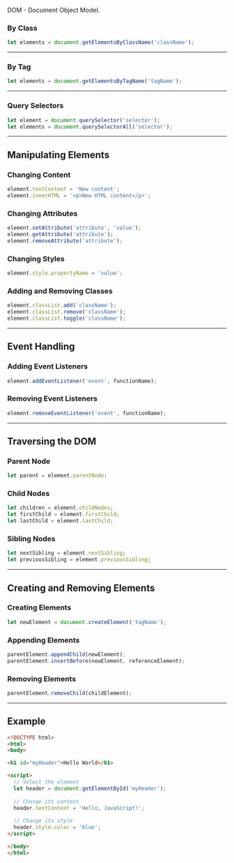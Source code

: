DOM - Document Object Model.
### By Class
```javascript
let elements = document.getElementsByClassName('className');
```
---
### By Tag
```javascript
let elements = document.getElementsByTagName('tagName');
```

---
### Query Selectors
```javascript
let element = document.querySelector('selector');
let elements = document.querySelectorAll('selector');
```

---
## Manipulating Elements

### Changing Content
```javascript
element.textContent = 'New content';
element.innerHTML = '<p>New HTML content</p>';
```

### Changing Attributes
```javascript
element.setAttribute('attribute', 'value');
element.getAttribute('attribute');
element.removeAttribute('attribute');
```

### Changing Styles
```javascript
element.style.propertyName = 'value';
```

### Adding and Removing Classes
```javascript
element.classList.add('className');
element.classList.remove('className');
element.classList.toggle('className');
```

---
## Event Handling

### Adding Event Listeners
```javascript
element.addEventListener('event', functionName);
```

### Removing Event Listeners
```javascript
element.removeEventListener('event', functionName);
```

---
## Traversing the DOM

### Parent Node
```javascript
let parent = element.parentNode;
```

### Child Nodes
```javascript
let children = element.childNodes;
let firstChild = element.firstChild;
let lastChild = element.lastChild;
```

### Sibling Nodes
```javascript
let nextSibling = element.nextSibling;
let previousSibling = element.previousSibling;
```

---
## Creating and Removing Elements

### Creating Elements
```javascript
let newElement = document.createElement('tagName');
```

### Appending Elements
```javascript
parentElement.appendChild(newElement);
parentElement.insertBefore(newElement, referenceElement);
```

### Removing Elements
```javascript
parentElement.removeChild(childElement);
```

---
## Example

```html
<!DOCTYPE html>
<html>
<body>

<h1 id="myHeader">Hello World</h1>

<script>
  // Select the element
  let header = document.getElementById('myHeader');
  
  // Change its content
  header.textContent = 'Hello, JavaScript!';
  
  // Change its style
  header.style.color = 'blue';
</script>

</body>
</html>
```
```
